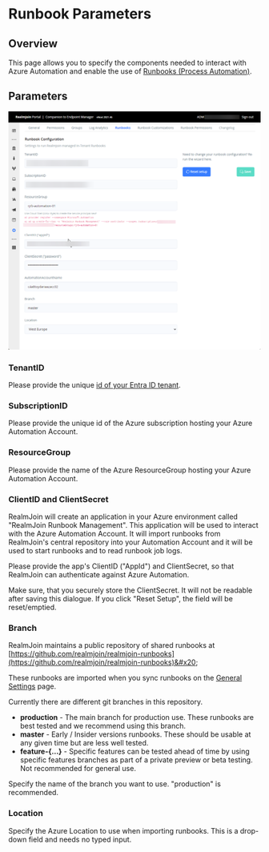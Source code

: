 # Runbook Parameters

## Overview

This page allows you to specify the components needed to interact with Azure Automation and enable the use of [Runbooks (Process Automation)](./).

## Parameters

![Runbook Integration Parameters](<../../../.gitbook/assets/image (154).png>)

### TenantID

Please provide the unique [id of your Entra ID tenant](https://learn.microsoft.com/en-us/azure/cost-management-billing/manage/find-tenant-id-domain).

### SubscriptionID

Please provide the unique id of the Azure subscription hosting your Azure Automation Account.

### ResourceGroup

Please provide the name of the Azure ResourceGroup hosting your Azure Automation Account.

### ClientID and ClientSecret

RealmJoin will create an application in your Azure environment called "RealmJoin Runbook Management". This application will be used to interact with the Azure Automation Account. It will import runbooks from RealmJoin's central repository into your Automation Account and it will be used to start runbooks and to read runbook job logs.

Please provide the app's ClientID ("AppId") and ClientSecret, so that RealmJoin can authenticate against Azure Automation.

Make sure, that you securely store the ClientSecret. It will not be readable after saving this dialogue. If you click "Reset Setup", the field will be reset/emptied.&#x20;

### Branch

RealmJoin maintains a public repository of shared runbooks at [https://github.com/realmjoin/realmjoin-runbooks](https://github.com/realmjoin/realmjoin-runbooks)&#x20;

These runbooks are imported when you sync runbooks on the [General Settings](../../realmjoin-settings/general.md) page.&#x20;

Currently there are different git branches in this repository.&#x20;

* **production** - The main branch for production use. These runbooks are best tested and we recommend using this branch.
* **master** - Early / Insider versions runbooks. These should be usable at any given time but are less well tested.
* **feature-{...}** - Specific features can be tested ahead of time by using specific features branches as part of a private preview or beta testing. Not recommended for general use.

Specify the name of the branch you want to use. "production" is recommended.

### Location

Specify the Azure Location to use when importing runbooks. This is a drop-down field and needs no typed input.
